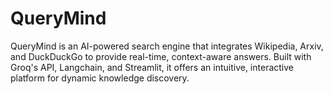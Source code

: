 # QueryMind
QueryMind is an AI-powered search engine that integrates Wikipedia, Arxiv, and DuckDuckGo to provide real-time, context-aware answers. Built with Groq's API, Langchain, and Streamlit, it offers an intuitive, interactive platform for dynamic knowledge discovery.
